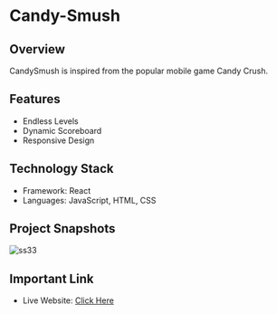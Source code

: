 ﻿# Candy-Smush

## Overview
CandySmush is inspired from the popular mobile game Candy Crush. 

## Features
- Endless Levels
- Dynamic Scoreboard
- Responsive Design

## Technology Stack
- Framework: React
- Languages: JavaScript, HTML, CSS

## Project Snapshots
![ss33](https://github.com/user-attachments/assets/70bbf8f1-82bf-49be-b786-dae47d99e939)


## Important Link
- Live Website: [Click Here](https://candysmush.netlify.app/)
